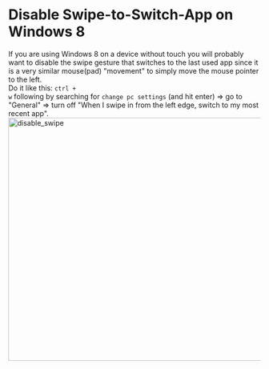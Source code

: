 # Disable Swipe-to-Switch-App on Windows 8

If you are using Windows 8 on a device without touch you will probably want to disable the swipe gesture that switches to the last used app since it is a very similar mouse(pad) "movement" to simply move the mouse pointer to the left. 
<br/>
Do it like this: <code>ctrl + w</code> following by searching for <code>change pc settings</code> (and hit enter) => go to "General" => turn off "When I swipe in from the left edge, switch to my most recent app".
<a href="https://steen.hulthin.dk/blog/disable-swipe-to-switch-app-on-windows-8/disable_swipe/" rel="attachment wp-att-340"><img src="https://steen.hulthin.dk/blog/wp-content/uploads/2013/02/disable_swipe.png" alt="disable_swipe" width="1057" height="486" class="alignnone size-full wp-image-340" /></a>